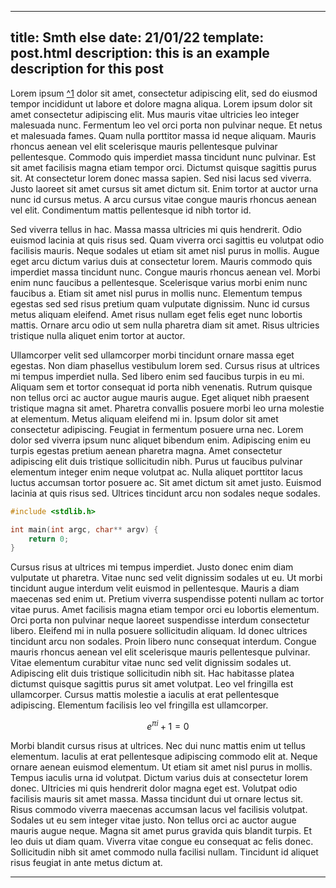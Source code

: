 ---
title: Smth else
date: 21/01/22
template: post.html
description: this is an example description for this post
----

Lorem ipsum [^1](https://example.com/) dolor sit amet, consectetur adipiscing elit, sed do eiusmod tempor incididunt ut labore et dolore magna aliqua. Lorem ipsum dolor sit amet consectetur adipiscing elit. Mus mauris vitae ultricies leo integer malesuada nunc. Fermentum leo vel orci porta non pulvinar neque. Et netus et malesuada fames. Quam nulla porttitor massa id neque aliquam. Mauris rhoncus aenean vel elit scelerisque mauris pellentesque pulvinar pellentesque. Commodo quis imperdiet massa tincidunt nunc pulvinar. Est sit amet facilisis magna etiam tempor orci. Dictumst quisque sagittis purus sit. At consectetur lorem donec massa sapien. Sed nisi lacus sed viverra. Justo laoreet sit amet cursus sit amet dictum sit. Enim tortor at auctor urna nunc id cursus metus. A arcu cursus vitae congue mauris rhoncus aenean vel elit. Condimentum mattis pellentesque id nibh tortor id.

Sed viverra tellus in hac. Massa massa ultricies mi quis hendrerit. Odio euismod lacinia at quis risus sed. Quam viverra orci sagittis eu volutpat odio facilisis mauris. Neque sodales ut etiam sit amet nisl purus in mollis. Augue eget arcu dictum varius duis at consectetur lorem. Mauris commodo quis imperdiet massa tincidunt nunc. Congue mauris rhoncus aenean vel. Morbi enim nunc faucibus a pellentesque. Scelerisque varius morbi enim nunc faucibus a. Etiam sit amet nisl purus in mollis nunc. Elementum tempus egestas sed sed risus pretium quam vulputate dignissim. Nunc id cursus metus aliquam eleifend. Amet risus nullam eget felis eget nunc lobortis mattis. Ornare arcu odio ut sem nulla pharetra diam sit amet. Risus ultricies tristique nulla aliquet enim tortor at auctor.

Ullamcorper velit sed ullamcorper morbi tincidunt ornare massa eget egestas. Non diam phasellus vestibulum lorem sed. Cursus risus at ultrices mi tempus imperdiet nulla. Sed libero enim sed faucibus turpis in eu mi. Aliquam sem et tortor consequat id porta nibh venenatis. Rutrum quisque non tellus orci ac auctor augue mauris augue. Eget aliquet nibh praesent tristique magna sit amet. Pharetra convallis posuere morbi leo urna molestie at elementum. Metus aliquam eleifend mi in. Ipsum dolor sit amet consectetur adipiscing. Feugiat in fermentum posuere urna nec. Lorem dolor sed viverra ipsum nunc aliquet bibendum enim. Adipiscing enim eu turpis egestas pretium aenean pharetra magna. Amet consectetur adipiscing elit duis tristique sollicitudin nibh. Purus ut faucibus pulvinar elementum integer enim neque volutpat ac. Nulla aliquet porttitor lacus luctus accumsan tortor posuere ac. Sit amet dictum sit amet justo. Euismod lacinia at quis risus sed. Ultrices tincidunt arcu non sodales neque sodales.

```C
#include <stdlib.h>

int main(int argc, char** argv) {
    return 0;
}
```

Cursus risus at ultrices mi tempus imperdiet. Justo donec enim diam vulputate ut pharetra. Vitae nunc sed velit dignissim sodales ut eu. Ut morbi tincidunt augue interdum velit euismod in pellentesque. Mauris a diam maecenas sed enim ut. Pretium viverra suspendisse potenti nullam ac tortor vitae purus. Amet facilisis magna etiam tempor orci eu lobortis elementum. Orci porta non pulvinar neque laoreet suspendisse interdum consectetur libero. Eleifend mi in nulla posuere sollicitudin aliquam. Id donec ultrices tincidunt arcu non sodales. Proin libero nunc consequat interdum. Congue mauris rhoncus aenean vel elit scelerisque mauris pellentesque pulvinar. Vitae elementum curabitur vitae nunc sed velit dignissim sodales ut. Adipiscing elit duis tristique sollicitudin nibh sit. Hac habitasse platea dictumst quisque sagittis purus sit amet volutpat. Leo vel fringilla est ullamcorper. Cursus mattis molestie a iaculis at erat pellentesque adipiscing. Elementum facilisis leo vel fringilla est ullamcorper.

$$e^{\pi i}+1 = 0$$

Morbi blandit cursus risus at ultrices. Nec dui nunc mattis enim ut tellus elementum. Iaculis at erat pellentesque adipiscing commodo elit at. Neque ornare aenean euismod elementum. Ut etiam sit amet nisl purus in mollis. Tempus iaculis urna id volutpat. Dictum varius duis at consectetur lorem donec. Ultricies mi quis hendrerit dolor magna eget est. Volutpat odio facilisis mauris sit amet massa. Massa tincidunt dui ut ornare lectus sit. Risus commodo viverra maecenas accumsan lacus vel facilisis volutpat. Sodales ut eu sem integer vitae justo. Non tellus orci ac auctor augue mauris augue neque. Magna sit amet purus gravida quis blandit turpis. Et leo duis ut diam quam. Viverra vitae congue eu consequat ac felis donec. Sollicitudin nibh sit amet commodo nulla facilisi nullam. Tincidunt id aliquet risus feugiat in ante metus dictum at.

----